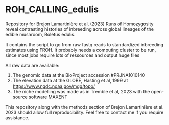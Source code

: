 # ROH_CALLING_edulis
Repository for Brejon Lamartinière et al, (2023) Runs of Homozygosity reveal contrasting histories of inbreeding across global lineages of the edible mushroom, Boletus edulis.

It contains the script to go from raw fastq reads to standardized inbreeding estimates using FROH.
It probably needs a computing cluster to be run, since most jobs require lots of ressources and output huge files

All raw data are available:
1) The genomic data at the BioProject accession #PRJNA1010140
2) The elevation data at the GLOBE, Hasting et al, 1999 at https://www.ngdc.noaa.gov/mgg/topo/
3) The niche modelling was made as in Tremble et al, 2023 with the open-source software MAXENT


This repository along with the methods section of Brejon Lamartinière et al. 2023 should allow full reproducibility. 
Feel free to contact me if you require assistance. 


